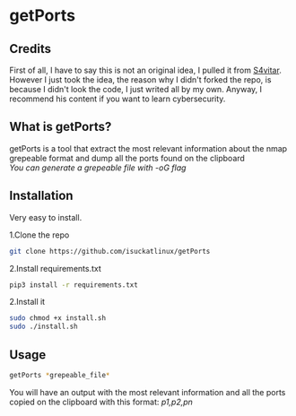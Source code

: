 # getPorts

## Credits
First of all, I have to say this is not an original idea, I pulled it from [S4vitar](https://github.com/s4vitar). However I just took the idea, the reason why I didn't forked the repo, is because I didn't look the code, I just writed all by my own.
Anyway, I recommend his content if you want to learn cybersecurity.

## What is getPorts?
getPorts is a tool that extract the most relevant information about the nmap grepeable format and dump all the ports found on the clipboard
<br>
*You can generate a grepeable file with -oG flag*

## Installation
Very easy to install.

1.Clone the repo
```bash
git clone https://github.com/isuckatlinux/getPorts
```
2.Install requirements.txt
```bash
pip3 install -r requirements.txt
```

2.Install it
```bash
sudo chmod +x install.sh
sudo ./install.sh
```

## Usage
```bash
getPorts *grepeable_file*
```

You will have an output with the most relevant information and all the ports copied on the clipboard with this format: *p1,p2,pn*


